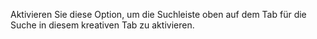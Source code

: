 Aktivieren Sie diese Option, um die Suchleiste oben auf dem Tab für die Suche in diesem kreativen Tab zu aktivieren.